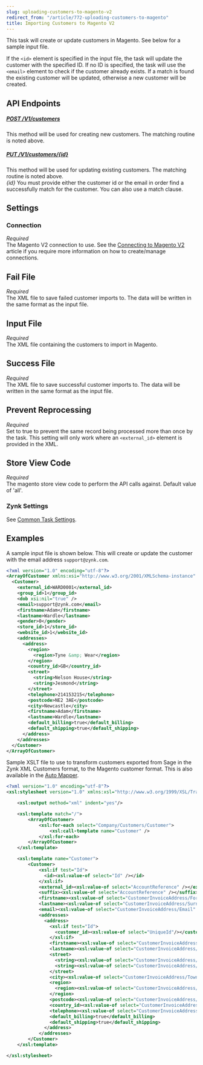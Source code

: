 ```yaml
---
slug: uploading-customers-to-magento-v2
redirect_from: "/article/772-uploading-customers-to-magento"
title: Importing Customers to Magento V2
---
```

This task will create or update customers in Magento. See below for a sample input file.

If the `<id>` element is specified in the input file, the task will update the customer with the specified ID. If no ID is specified, the task will use the `<email>` element to check if the customer already exists. If a match is found the existing customer will be updated, otherwise a new customer will be created.

## API Endpoints
##### [POST /V1/customers](https://devdocs.magento.com/redoc/2.3/admin-rest-api.html#operation/customerAccountManagementV1CreateAccountPost)
This method will be used for creating new customers. The matching routine is noted above.
##### [PUT /V1/customers/{id}](https://devdocs.magento.com/redoc/2.3/admin-rest-api.html#operation/customerCustomerRepositoryV1SavePut)
This method will be used for updating existing customers. The matching routine is noted above.  
_{id}_ You must provide either the customer id or the email in order find a successfully match for the customer. You can also use a match clause.

## Settings
### Connection
_Required_  
The Magento V2 connection to use. See the [Connecting to Magento V2](connecting-to-magento-v2) article if you require more information on how to create/manage connections.

## Fail File
_Required_  
The XML file to save failed customer imports to. The data will be written in the same format as the input file.

## Input File
_Required_  
The XML file containing the customers to import in Magento.

## Success File
_Required_  
The XML file to save successful customer imports to. The data will be written in the same format as the input file.

## Prevent Reprocessing
_Required_  
Set to true to prevent the same record being processed more than once by the task. This setting will only work where an `<external_id>` element is provided in the XML.

## Store View Code
_Required_  
The magento store view code to perform the API calls against. Default value of 'all'.

### Zynk Settings
See [Common Task Settings](common-task-settings).

## Examples
A sample input file is shown below. This will create or update the customer with the email address `support@zynk.com`.
```xml
<?xml version="1.0" encoding="utf-8"?>
<ArrayOfCustomer xmlns:xsi="http://www.w3.org/2001/XMLSchema-instance" xmlns:xsd="http://www.w3.org/2001/XMLSchema">
  <Customer>
    <external_id>WARD0001</external_id>
    <group_id>1</group_id>
    <dob xsi:nil="true" />
    <email>support@zynk.com</email>
    <firstname>Adam</firstname>
    <lastname>Wardle</lastname>
    <gender>0</gender>
    <store_id>1</store_id>
    <website_id>1</website_id>
    <addresses>
      <address>
        <region>
          <region>Tyne &amp; Wear</region>
        </region>
        <country_id>GB</country_id>
        <street>
          <string>Nelson House</string>
          <string>Jesmond</string>
        </street>
        <telephone>214153215</telephone>
        <postcode>NE2 3AE</postcode>
        <city>Newcastle</city>
        <firstname>Adam</firstname>
        <lastname>Wardle</lastname>
        <default_billing>true</default_billing>
        <default_shipping>true</default_shipping>
      </address>
    </addresses>
  </Customer>
</ArrayOfCustomer>
```

Sample XSLT file to use to transform customers exported from Sage in the Zynk XML Customers format, to the Magento customer format. This is also available in the [Auto Mapper](auto-mapper).
```xml
<?xml version="1.0" encoding="utf-8"?>
<xsl:stylesheet version="1.0" xmlns:xsl="http://www.w3.org/1999/XSL/Transform" xmlns:xsi="http://www.w3.org/2001/XMLSchema-instance">

    <xsl:output method="xml" indent="yes"/>

    <xsl:template match="/">
        <ArrayOfCustomer>
            <xsl:for-each select="Company/Customers/Customer">
                <xsl:call-template name="Customer" />
            </xsl:for-each>
        </ArrayOfCustomer>
    </xsl:template>

    <xsl:template name="Customer">
        <Customer>
            <xsl:if test="Id">
              <id><xsl:value-of select="Id" /></id>
            </xsl:if>
            <external_id><xsl:value-of select="AccountReference" /></external_id>
            <suffix><xsl:value-of select="AccountReference" /></suffix>
            <firstname><xsl:value-of select="CustomerInvoiceAddress/Forename" /></firstname>
            <lastname><xsl:value-of select="CustomerInvoiceAddress/Surname" /></lastname>
            <email><xsl:value-of select="CustomerInvoiceAddress/Email" /></email>
            <addresses>
              <address>
                <xsl:if test="Id">
                  <customer_id><xsl:value-of select="UniqueId"/></customer_id>
                </xsl:if>
                <firstname><xsl:value-of select="CustomerInvoiceAddress/Forename" /></firstname>
                <lastname><xsl:value-of select="CustomerInvoiceAddress/Surname" /></lastname>
                <street>
                  <string><xsl:value-of select="CustomerInvoiceAddress/Address1"/></string>
                  <string><xsl:value-of select="CustomerInvoiceAddress/Address2"/></string>
                </street>
                <city><xsl:value-of select="CustomerInvoiceAddress/Town" /></city>
                <region>
                  <region><xsl:value-of select="CustomerInvoiceAddress/County" /></region>
                </region>    
                <postcode><xsl:value-of select="CustomerInvoiceAddress/Postcode" /></postcode>
                <country_id><xsl:value-of select="CustomerInvoiceAddress/Country" /></country_id>
                <telephone><xsl:value-of select="CustomerInvoiceAddress/Telephone" /></telephone>
                <default_billing>true</default_billing>
                <default_shipping>true</default_shipping>
              </address>
            </addresses>
        </Customer>
    </xsl:template>

</xsl:stylesheet>
```
